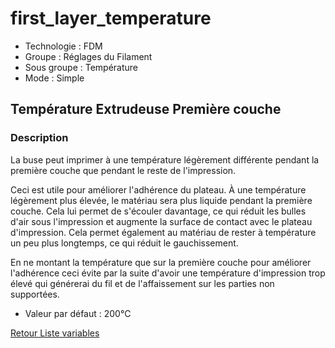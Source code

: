 # first_layer_temperature

* Technologie : FDM
* Groupe : Réglages du Filament
* Sous groupe : Température
* Mode : Simple

## Température Extrudeuse Première couche
### Description

La buse peut imprimer à une température légèrement différente pendant la première couche que pendant le reste de l'impression.

Ceci est utile pour améliorer l'adhérence du plateau. À une température légèrement plus élevée, le matériau sera plus liquide pendant la première couche. Cela lui permet de s'écouler davantage, ce qui réduit les bulles d'air sous l'impression et augmente la surface de contact avec le plateau d'impression. Cela permet également au matériau de rester à température un peu plus longtemps, ce qui réduit le gauchissement. 

En ne montant la température que sur la première couche pour améliorer l'adhérence ceci évite par la suite d'avoir une température d'impression trop élevé qui générerai du fil et de l'affaissement sur les parties non supportées.

* Valeur par défaut :  200°C

[Retour Liste variables](variable_list.md)